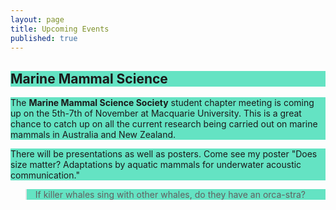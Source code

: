 ```yaml
---
layout: page
title: Upcoming Events
published: true
---
```


<h2 style="background-color: #64e3c3">
Marine Mammal Science
</h2>

<p style="background-color: #64e3c3">
The <strong>Marine Mammal Science Society</strong> student chapter meeting is coming up on the 5th-7th of November at Macquarie University. This is a great chance to catch up on all the current research being carried out on marine mammals in Australia and New Zealand.
</p>

<p style="background-color: #64e3c3">
There will be presentations as well as posters. Come see my poster "Does size matter? Adaptations by aquatic mammals for underwater acoustic communication."
</p>

<blockquote style="background-color: #64e3c3">
If killer whales sing with other whales, do they have an orca-stra?
</blockquote>
